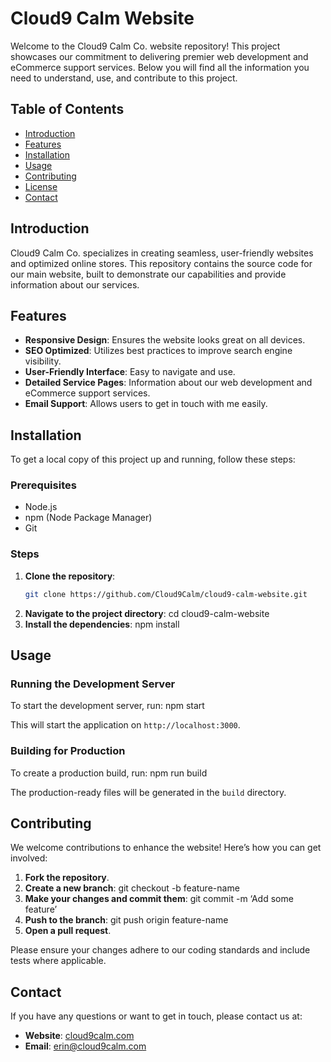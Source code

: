 # Cloud9 Calm Website

Welcome to the Cloud9 Calm Co. website repository! This project showcases our commitment to delivering premier web development and eCommerce support services. Below you will find all the information you need to understand, use, and contribute to this project.

## Table of Contents

- [Introduction](#introduction)
- [Features](#features)
- [Installation](#installation)
- [Usage](#usage)
- [Contributing](#contributing)
- [License](#license)
- [Contact](#contact)

## Introduction

Cloud9 Calm Co. specializes in creating seamless, user-friendly websites and optimized online stores. This repository contains the source code for our main website, built to demonstrate our capabilities and provide information about our services.

## Features

- **Responsive Design**: Ensures the website looks great on all devices.
- **SEO Optimized**: Utilizes best practices to improve search engine visibility.
- **User-Friendly Interface**: Easy to navigate and use.
- **Detailed Service Pages**: Information about our web development and eCommerce support services.
- **Email Support**: Allows users to get in touch with me easily.

## Installation

To get a local copy of this project up and running, follow these steps:

### Prerequisites

- Node.js
- npm (Node Package Manager)
- Git

### Steps

1. **Clone the repository**:
   ```bash
   git clone https://github.com/Cloud9Calm/cloud9-calm-website.git

2. **Navigate to the project directory**: cd cloud9-calm-website
3. **Install the dependencies**: npm install

## Usage

### Running the Development Server

To start the development server, run: npm start

This will start the application on `http://localhost:3000`.

### Building for Production

To create a production build, run: npm run build

The production-ready files will be generated in the `build` directory.

## Contributing

We welcome contributions to enhance the website! Here’s how you can get involved:

1. **Fork the repository**.
2. **Create a new branch**: git checkout -b feature-name
3. **Make your changes and commit them**: git commit -m ‘Add some feature’
4. **Push to the branch**: git push origin feature-name
5. **Open a pull request**.

Please ensure your changes adhere to our coding standards and include tests where applicable.


## Contact

If you have any questions or want to get in touch, please contact us at:

- **Website**: [cloud9calm.com](https://www.cloud9calm.com)
- **Email**: [erin@cloud9calm.com](mailto:erin@cloud9calm.com)


